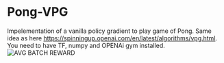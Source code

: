 # Pong-VPG
Impelementation of a vanilla policy gradient to play game of Pong. Same idea as here https://spinningup.openai.com/en/latest/algorithms/vpg.html. You need to have TF, numpy and OPENAi gym installed.
![AVG BATCH REWARD](https://user-images.githubusercontent.com/24964453/151255099-59cb383e-08e6-44e1-9def-74bd94eaf03a.png)
